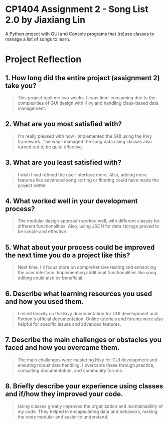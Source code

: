 # CP1404 Assignment 2 - Song List 2.0 by Jiaxiang Lin

A Python project with GUI and Console programs that (re)use classes to manage a list of songs to learn.

# Project Reflection

## 1. How long did the entire project (assignment 2) take you?

   > This project took me two weeks. It was time-consuming due to the complexities of GUI design with Kivy and handling class-based data management.

## 2. What are you most satisfied with?

   > I'm really pleased with how I implemented the GUI using the Kivy framework. The way I managed the song data using classes also turned out to be quite effective.

## 3. What are you least satisfied with?

   > I wish I had refined the user interface more. Also, adding more features like advanced song sorting or filtering could have made the project better.

## 4. What worked well in your development process?

   > The modular design approach worked well, with different classes for different functionalities. Also, using JSON for data storage proved to be simple and effective.

## 5. What about your process could be improved the next time you do a project like this?

   > Next time, I'll focus more on comprehensive testing and enhancing the user interface. Implementing additional functionalities like song editing could also be beneficial.

## 6. Describe what learning resources you used and how you used them.

   > I relied heavily on the Kivy documentation for GUI development and Python's official documentation. Online tutorials and forums were also helpful for specific issues and advanced features.

## 7. Describe the main challenges or obstacles you faced and how you overcame them.

   > The main challenges were mastering Kivy for GUI development and ensuring robust data handling. I overcame these through practice, consulting documentation, and community forums.

## 8. Briefly describe your experience using classes and if/how they improved your code.

   > Using classes greatly improved the organization and maintainability of my code. They helped in encapsulating data and behaviors, making the code modular and easier to understand.
